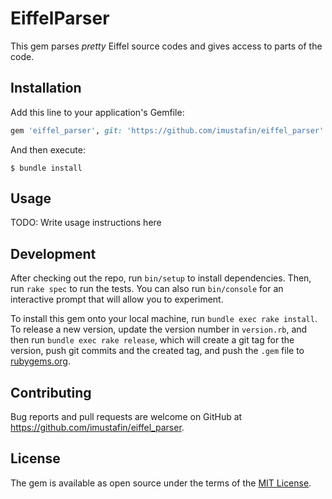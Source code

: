 # EiffelParser

This gem parses *pretty* Eiffel source codes and gives
access to parts of the code.

## Installation

Add this line to your application's Gemfile:

```ruby
gem 'eiffel_parser', git: 'https://github.com/imustafin/eiffel_parser'
```

And then execute:

    $ bundle install

## Usage

TODO: Write usage instructions here

## Development

After checking out the repo, run `bin/setup` to install dependencies. Then, run `rake spec` to run the tests. You can also run `bin/console` for an interactive prompt that will allow you to experiment.

To install this gem onto your local machine, run `bundle exec rake install`. To release a new version, update the version number in `version.rb`, and then run `bundle exec rake release`, which will create a git tag for the version, push git commits and the created tag, and push the `.gem` file to [rubygems.org](https://rubygems.org).

## Contributing

Bug reports and pull requests are welcome on GitHub at https://github.com/imustafin/eiffel_parser.

## License

The gem is available as open source under the terms of the [MIT License](https://opensource.org/licenses/MIT).

